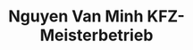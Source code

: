 ---
title: "Nguyen Van Minh KFZ-Meisterbetrieb"
url: /recklinghausen/nguyen-van-minh-kfz-meisterbetrieb/
shop: Autowerkstatt
---